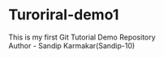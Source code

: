 # Turoriral-demo1
This is my first Git Tutorial Demo Repository 
<br>
Author - Sandip Karmakar(Sandip-10)
